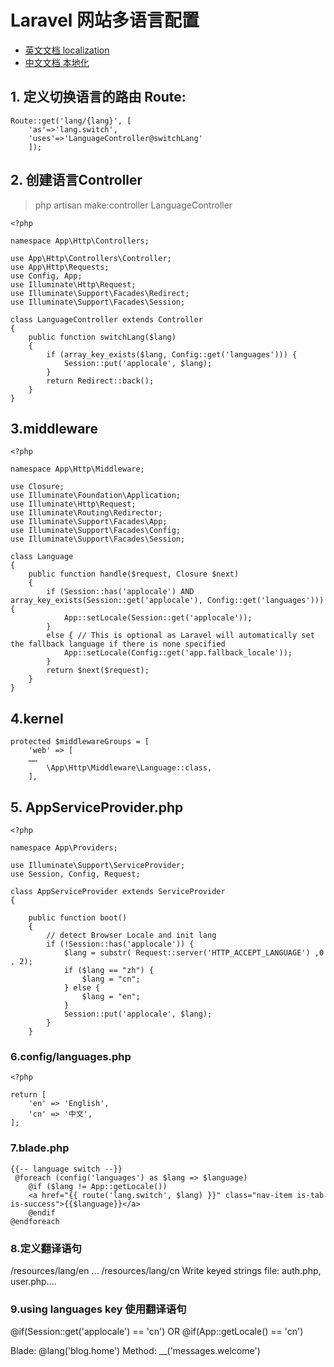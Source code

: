 # Laravel 网站多语言配置
- [英文文档 localization](https://laravel.com/docs/5.4/localization)
- [中文文档 本地化](http://d.laravel-china.org/docs/5.4/localization)

## 1. 定义切换语言的路由 Route:
````
Route::get('lang/{lang}', [
    'as'=>'lang.switch',
    'uses'=>'LanguageController@switchLang'
    ]);
````

## 2. 创建语言Controller
> php artisan make:controller LanguageController


````
<?php

namespace App\Http\Controllers;

use App\Http\Controllers\Controller;
use App\Http\Requests;
use Config, App;
use Illuminate\Http\Request;
use Illuminate\Support\Facades\Redirect;
use Illuminate\Support\Facades\Session;

class LanguageController extends Controller
{
    public function switchLang($lang)
    {
        if (array_key_exists($lang, Config::get('languages'))) {
            Session::put('applocale', $lang);
        }
        return Redirect::back();
    }
}

````


## 3.middleware

````
<?php

namespace App\Http\Middleware;

use Closure;
use Illuminate\Foundation\Application;
use Illuminate\Http\Request;
use Illuminate\Routing\Redirector;
use Illuminate\Support\Facades\App;
use Illuminate\Support\Facades\Config;
use Illuminate\Support\Facades\Session;

class Language
{
    public function handle($request, Closure $next)
    {
        if (Session::has('applocale') AND array_key_exists(Session::get('applocale'), Config::get('languages'))) {
            App::setLocale(Session::get('applocale'));
        }
        else { // This is optional as Laravel will automatically set the fallback language if there is none specified
            App::setLocale(Config::get('app.fallback_locale'));
        }
        return $next($request);
    }
}
````

## 4.kernel

````
protected $middlewareGroups = [
    'web' => [
    ……
        \App\Http\Middleware\Language::class,
    ],
````

## 5. AppServiceProvider.php

````
<?php

namespace App\Providers;

use Illuminate\Support\ServiceProvider;
use Session, Config, Request;

class AppServiceProvider extends ServiceProvider
{

    public function boot()
    {
        // detect Browser Locale and init lang
        if (!Session::has('applocale')) {
            $lang = substr( Request::server('HTTP_ACCEPT_LANGUAGE') ,0 , 2);
            if ($lang == "zh") {
                $lang = "cn";
            } else {
                $lang = "en";
            }
            Session::put('applocale', $lang);
        }
    }

````

### 6.config/languages.php

````
<?php

return [
    'en' => 'English',
    'cn' => '中文',
];
````

### 7.blade.php


````
{{-- language switch --}}
 @foreach (config('languages') as $lang => $language)
    @if ($lang != App::getLocale())
    <a href="{{ route('lang.switch', $lang) }}" class="nav-item is-tab is-success">{{$language}}</a>
    @endif
@endforeach
````

### 8.定义翻译语句

/resources/lang/en  …   /resources/lang/cn
Write keyed strings file: auth.php, user.php….

### 9.using languages key 使用翻译语句

  @if(Session::get('applocale') == 'cn')  OR   @if(App::getLocale() == 'cn')

Blade: @lang('blog.home')
Method:  __('messages.welcome')
